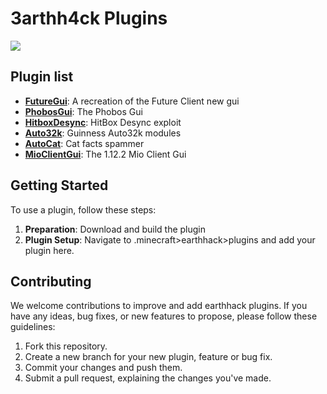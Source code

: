 # 3arthh4ck Plugins
<!-- Add an intro -->
[![](https://discordapp.com/api/guilds/1065633124366688298/widget.png?style=shield)](https://discord.gg/ByCCxHcX8U)
## Plugin list

- [**FutureGui**](https://github.com/3arthh4ckDevelopment/3arthh4ck-Plugins/tree/FutureGui): A recreation of the Future Client new gui
- [**PhobosGui**](https://github.com/3arthh4ckDevelopment/3arthh4ck-Plugins/tree/PhobosGui): The Phobos Gui
- [**HitboxDesync**](https://github.com/3arthh4ckDevelopment/3arthh4ck-Plugins/tree/HitboxDesync): HitBox Desync exploit
- [**Auto32k**](https://github.com/3arthh4ckDevelopment/3arthh4ck-Plugins/tree/Auto32k): Guinness Auto32k modules
- [**AutoCat**](https://github.com/3arthh4ckDevelopment/3arthh4ck-Plugins/tree/AutoCat): Cat facts spammer
- [**MioClientGui**](https://github.com/3arthh4ckDevelopment/3arthh4ck-Plugins/tree/MioClientGui): The 1.12.2 Mio Client Gui

## Getting Started

To use a plugin, follow these steps:

1. **Preparation**: Download and build the plugin
2. **Plugin Setup**: Navigate to .minecraft>earthhack>plugins and add your plugin here.

## Contributing

We welcome contributions to improve and add earthhack plugins. If you have any ideas, bug fixes, or new features to propose, please follow these guidelines:

1. Fork this repository.
2. Create a new branch for your new plugin, feature or bug fix.
3. Commit your changes and push them.
4. Submit a pull request, explaining the changes you've made.
